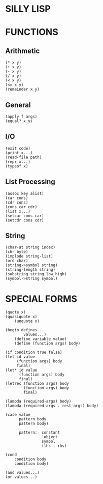  
SILLY LISP
==========


FUNCTIONS
=========

Arithmetic
----------
```
(* x y)
(+ x y)
(- x y)
(/ x y)
(< x y)
(<= x y)
(remainder x y)
```

General
----------
```
(apply f args)
(equal? x y)
```

I/O
---
```
(exit code)
(print x...)
(read-file path)
(repr x...)
(typeof x)
```

List Processing
---------------
```
(assoc key alist)
(car cons)
(cdr cons)
(cons car cdr)
(list x...)
(setcar cons car)
(setcdr cons cdr)
```

String
------
```
(char-at string index)
(chr byte)
(implode string-list)
(ord char)
(string->symbol string)
(string-length string)
(substring string low high)
(symbol->string symbol)
```

SPECIAL FORMS
=============
```
(quote x)
(quasiquote x)
    (unquote x)

(begin defines...
        values...)
    (define variable value)
    (define (function args) body)

(if condition true false)
(let id value
     (function args) body
     final)
(let* id value
      (function args) body
      final)
(letrec (function args) body
        (function args) body
        final)

(lambda (required-args) body)
(lambda (required-args . rest-args) body)

(case value
      pattern body
      pattern body)

      pattern:  constant
                'object
                symbol
                (lhs . rhs)

(cond
    condition body
    condition body)

(and values...)
(or values...)
```
